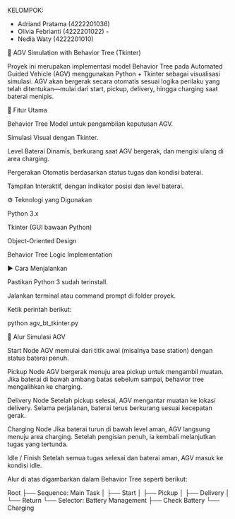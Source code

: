 KELOMPOK:
- Adriand Pratama (4222201036)
- Olivia Febrianti (4222201022) -
-  Nedia Waty (4222201010)

🚗 AGV Simulation with Behavior Tree (Tkinter)

Proyek ini merupakan implementasi model Behavior Tree pada Automated Guided Vehicle (AGV) menggunakan Python + Tkinter sebagai visualisasi simulasi.
AGV akan bergerak secara otomatis sesuai logika perilaku yang telah ditentukan—mulai dari start, pickup, delivery, hingga charging saat baterai menipis.

🎯 Fitur Utama

Behavior Tree Model untuk pengambilan keputusan AGV.

Simulasi Visual dengan Tkinter.

Level Baterai Dinamis, berkurang saat AGV bergerak, dan mengisi ulang di area charging.

Pergerakan Otomatis berdasarkan status tugas dan kondisi baterai.

Tampilan Interaktif, dengan indikator posisi dan level baterai.

⚙️ Teknologi yang Digunakan

Python 3.x

Tkinter (GUI bawaan Python)

Object-Oriented Design

Behavior Tree Logic Implementation

▶️ Cara Menjalankan

Pastikan Python 3 sudah terinstall.

Jalankan terminal atau command prompt di folder proyek.

Ketik perintah berikut:

python agv_bt_tkinter.py

🧭 Alur Simulasi AGV

Start Node
AGV memulai dari titik awal (misalnya base station) dengan status baterai penuh.

Pickup Node
AGV bergerak menuju area pickup untuk mengambil muatan.
Jika baterai di bawah ambang batas sebelum sampai, behavior tree mengalihkan ke charging.

Delivery Node
Setelah pickup selesai, AGV mengantar muatan ke lokasi delivery.
Selama perjalanan, baterai terus berkurang sesuai kecepatan gerak.

Charging Node
Jika baterai turun di bawah level aman, AGV langsung menuju area charging.
Setelah pengisian penuh, ia kembali melanjutkan tugas yang tertunda.

Idle / Finish
Setelah semua tugas selesai dan baterai aman, AGV masuk ke kondisi idle.

Alur di atas digambarkan dalam Behavior Tree seperti berikut:

Root
 ├── Sequence: Main Task
 │     ├── Start
 │     ├── Pickup
 │     ├── Delivery
 │     └── Return
 └── Selector: Battery Management
       ├── Check Battery
       └── Charging


